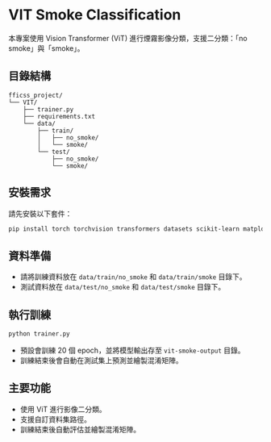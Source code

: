 # VIT Smoke Classification

本專案使用 Vision Transformer (ViT) 進行煙霧影像分類，支援二分類：「no smoke」與「smoke」。

## 目錄結構

```
fficss_project/
└── VIT/
    ├── trainer.py
    ├── requirements.txt
    └── data/
        ├── train/
        │   ├── no_smoke/
        │   └── smoke/
        └── test/
            ├── no_smoke/
            └── smoke/
```

## 安裝需求

請先安裝以下套件：

```bash
pip install torch torchvision transformers datasets scikit-learn matplotlib Pillow
```

## 資料準備

- 請將訓練資料放在 `data/train/no_smoke` 和 `data/train/smoke` 目錄下。
- 測試資料放在 `data/test/no_smoke` 和 `data/test/smoke` 目錄下。

## 執行訓練

```bash
python trainer.py
```

- 預設會訓練 20 個 epoch，並將模型輸出存至 `vit-smoke-output` 目錄。
- 訓練結束後會自動在測試集上預測並繪製混淆矩陣。

## 主要功能

- 使用 ViT 進行影像二分類。
- 支援自訂資料集路徑。
- 訓練結束後自動評估並繪製混淆矩陣。
